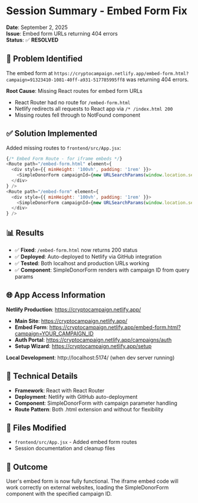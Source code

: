 # Session Summary - Embed Form Fix
**Date**: September 2, 2025  
**Issue**: Embed form URLs returning 404 errors  
**Status**: ✅ **RESOLVED**

## 🎯 Problem Identified
The embed form at `https://cryptocampaign.netlify.app/embed-form.html?campaign=91323410-1081-40ff-a931-517785995ff8` was returning 404 errors.

**Root Cause**: Missing React routes for embed form URLs
- React Router had no route for `/embed-form.html` 
- Netlify redirects all requests to React app via `/* /index.html 200`
- Missing routes fell through to NotFound component

## ✅ Solution Implemented
Added missing routes to `frontend/src/App.jsx`:

```javascript
{/* Embed Form Route - for iframe embeds */}
<Route path="/embed-form.html" element={
  <div style={{ minHeight: '100vh', padding: '1rem' }}>
    <SimpleDonorForm campaignId={new URLSearchParams(window.location.search).get('campaign')} />
  </div>
} />
<Route path="/embed-form" element={
  <div style={{ minHeight: '100vh', padding: '1rem' }}>
    <SimpleDonorForm campaignId={new URLSearchParams(window.location.search).get('campaign')} />
  </div>
} />
```

## 📊 Results
- ✅ **Fixed**: `/embed-form.html` now returns 200 status
- ✅ **Deployed**: Auto-deployed to Netlify via GitHub integration
- ✅ **Tested**: Both localhost and production URLs working
- ✅ **Component**: SimpleDonorForm renders with campaign ID from query params

## 🌐 App Access Information
**Netlify Production**: https://cryptocampaign.netlify.app/
- **Main Site**: https://cryptocampaign.netlify.app/
- **Embed Form**: https://cryptocampaign.netlify.app/embed-form.html?campaign=YOUR_CAMPAIGN_ID
- **Auth Portal**: https://cryptocampaign.netlify.app/campaigns/auth
- **Setup Wizard**: https://cryptocampaign.netlify.app/setup

**Local Development**: http://localhost:5174/ (when dev server running)

## 🔧 Technical Details
- **Framework**: React with React Router
- **Deployment**: Netlify with GitHub auto-deployment
- **Component**: SimpleDonorForm with campaign parameter handling
- **Route Pattern**: Both .html extension and without for flexibility

## 📝 Files Modified
- `frontend/src/App.jsx` - Added embed form routes
- Session documentation and cleanup files

## 🎉 Outcome
User's embed form is now fully functional. The iframe embed code will work correctly on external websites, loading the SimpleDonorForm component with the specified campaign ID.